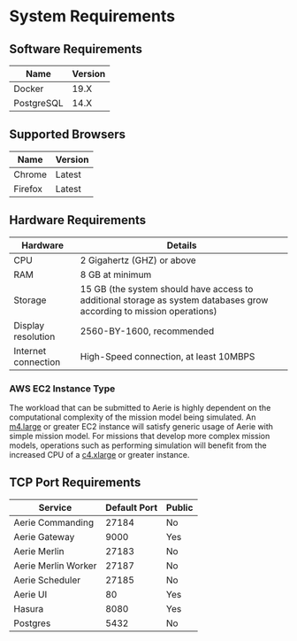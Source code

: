 # System Requirements

## Software Requirements

Name | Version
--- | ---
Docker | 19.X
PostgreSQL | 14.X

## Supported Browsers

Name | Version
--- | ---
Chrome | Latest
Firefox | Latest

## Hardware Requirements

Hardware | Details
--- | ---
CPU | 2 Gigahertz (GHZ) or above
RAM | 8 GB at minimum
Storage | 15 GB (the system should have access to additional storage as system databases grow according to mission operations) 
Display resolution | 2560-BY-1600, recommended
Internet connection | High-Speed connection, at least 10MBPS

### AWS EC2 Instance Type

The workload that can be submitted to Aerie is highly dependent on the computational complexity of the mission model being simulated. An [m4.large](https://aws.amazon.com/ec2/instance-types/) or greater EC2 instance will satisfy generic usage of Aerie with simple mission model. For missions that develop more complex mission models, operations such as performing simulation will benefit from the increased CPU of a [c4.xlarge](https://aws.amazon.com/ec2/instance-types/) or greater instance.

## TCP Port Requirements

| Service | Default Port | Public |
| --- | --- | --- |
| Aerie Commanding | 27184 | No |
| Aerie Gateway | 9000 | Yes |
| Aerie Merlin | 27183 | No |
| Aerie Merlin Worker | 27187 | No |
| Aerie Scheduler | 27185 | No |
| Aerie UI | 80 | Yes |
| Hasura | 8080 | Yes |
| Postgres | 5432 | No |

